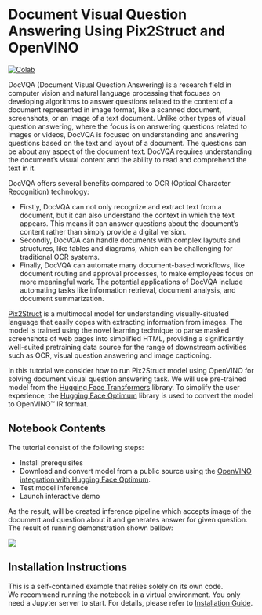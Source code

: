 # Document Visual Question Answering Using Pix2Struct and OpenVINO
[![Colab](https://colab.research.google.com/assets/colab-badge.svg)](https://colab.research.google.com/github/openvinotoolkit/openvino_notebooks/blob/main/notebooks/260-pix2struct-docvqa/260-pix2struct-docvqa.ipynb)

DocVQA (Document Visual Question Answering) is a research field in computer vision and natural language processing that focuses on developing algorithms to answer questions related to the content of a document represented in image format, like a scanned document, screenshots, or an image of a text document. Unlike other types of visual question answering, where the focus is on answering questions related to images or videos, DocVQA is focused on understanding and answering questions based on the text and layout of a document. The questions can be about any aspect of the document text. DocVQA requires understanding the document’s visual content and the ability to read and comprehend the text in it.

DocVQA offers several benefits compared to OCR (Optical Character Recognition) technology:
* Firstly, DocVQA can not only recognize and extract text from a document, but it can also understand the context in which the text appears. This means it can answer questions about the document’s content rather than simply provide a digital version.
* Secondly, DocVQA can handle documents with complex layouts and structures, like tables and diagrams, which can be challenging for traditional OCR systems.
* Finally, DocVQA can automate many document-based workflows, like document routing and approval processes, to make employees focus on more meaningful work. The potential applications of DocVQA include automating tasks like information retrieval, document analysis, and document summarization.

[Pix2Struct](https://arxiv.org/pdf/2210.03347.pdf) is a multimodal model for understanding visually-situated language that easily copes with extracting information from images. The model is trained using the novel learning technique to parse masked screenshots of web pages into simplified HTML, providing a significantly well-suited pretraining data source for the range of downstream activities such as OCR, visual question answering and image captioning.

In this tutorial we consider how to run Pix2Struct model using OpenVINO for solving document visual question answering task. We will use pre-trained model from the [Hugging Face Transformers](https://huggingface.co/docs/transformers/index) library. To simplify the user experience, the [Hugging Face Optimum](https://huggingface.co/docs/optimum) library is used to convert the model to OpenVINO™ IR format.

## Notebook Contents

The tutorial consist of the following steps:

- Install prerequisites
- Download and convert model from a public source using the [OpenVINO integration with Hugging Face Optimum](https://huggingface.co/blog/openvino).
- Test model inference
- Launch interactive demo

As the result, will be created inference pipeline which accepts image of the document and question about it and generates answer for given question.
The result of running demonstration shown bellow:

![](https://user-images.githubusercontent.com/29454499/276283074-df7464e6-8293-4c6c-8f77-8e95d8f94c11.png)



## Installation Instructions

This is a self-contained example that relies solely on its own code.</br>
We recommend running the notebook in a virtual environment. You only need a Jupyter server to start.
For details, please refer to [Installation Guide](../../README.md).

